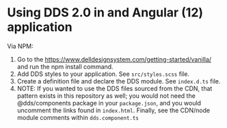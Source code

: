 # Using DDS 2.0 in and Angular (12) application

Via NPM:

1. Go to the https://www.delldesignsystem.com/getting-started/vanilla/ and run the npm install command.
2. Add DDS styles to your application. See `src/styles.scss` file.
3. Create a definition file and declare the DDS module. See `index.d.ts` file.
4. NOTE: If you wanted to use the DDS files sourced from the CDN, that pattern exists in this repository as well; you would not need the @dds/components package in your `package.json`, and you would uncomment the links found in `index.html`.  Finally, see the CDN/node module comments within `dds.component.ts`
